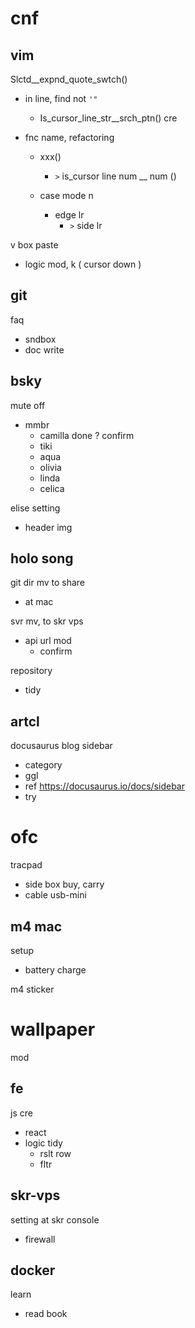 
# cnf


## vim

Slctd__expnd_quote_swtch()
- in line, find not `'"`
  - Is_cursor_line_str__srch_ptn() cre

- fnc name, refactoring
  - xxx()
    - `>` is_cursor line num __ num ()

  - case mode n
    - edge lr
      - `>` side lr

v box paste
- logic mod, k ( cursor down )


## git

faq
- sndbox
- doc write


## bsky

mute off
- mmbr
  - camilla done ? confirm
  - tiki
  - aqua
  - olivia
  - linda
  - celica

elise setting
- header img


## holo song

git dir mv to share
- at mac


svr mv, to skr vps
- api url mod
  - confirm


repository
- tidy


## artcl

docusaurus blog sidebar
- category
- ggl
- ref https://docusaurus.io/docs/sidebar
- try


# ofc

tracpad
- side box buy, carry
- cable usb-mini


## m4 mac

setup
- battery charge


m4 sticker


# wallpaper

mod


## fe

js cre
- react
- logic tidy
  - rslt row
  - fltr


## skr-vps

setting at skr console
- firewall


## docker

learn
- read book




